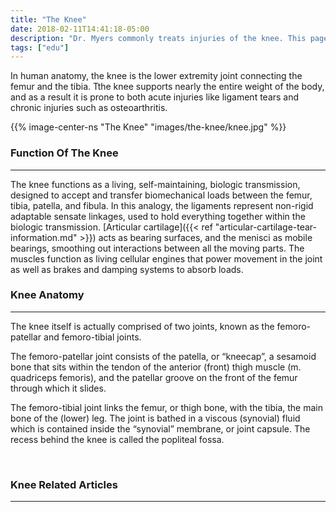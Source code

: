 ```yaml
---
title: "The Knee"
date: 2018-02-11T14:41:18-05:00
description: "Dr. Myers commonly treats injuries of the knee. This page provides information on the knee and some of its common injuries"
tags: ["edu"]
---
```




In human anatomy, the knee is the lower extremity joint connecting the femur and the tibia. 
Tthe knee supports nearly the entire weight of the body, and as a result it is prone to both acute injuries like ligament tears and chronic injuries such as osteoarthritis.

{{% image-center-ns "The Knee" "images/the-knee/knee.jpg" %}}
<br>
 
### Function Of The Knee
<hr>
The knee functions as a living, self-maintaining, biologic transmission, designed to accept and transfer biomechanical loads between the femur, tibia, patella, and 
fibula. In this analogy, the ligaments represent non-rigid adaptable sensate linkages, used to hold everything together within 
the biologic transmission. [Articular cartilage]({{< ref "articular-cartilage-tear-information.md" >}}) acts as bearing surfaces, and the menisci 
as mobile bearings, smoothing out interactions between all the moving parts. The muscles function as living cellular engines that power movement in the joint as well as brakes and damping systems to absorb loads.

<br>

### Knee Anatomy
<hr>
The knee itself is actually comprised of two joints, known as the femoro-patellar and femoro-tibial joints. 

The femoro-patellar joint consists of the patella, or “kneecap”, a sesamoid bone 
that sits within the tendon of the anterior (front) thigh muscle (m. quadriceps femoris), and the 
patellar groove on the front of the femur through which it slides.

The femoro-tibial joint links the femur, or thigh bone, with the tibia, the main bone of the 
(lower) leg. The joint is bathed in a viscous (synovial) fluid which is contained inside the 
“synovial” membrane, or joint capsule. The recess behind the knee is called the popliteal fossa.

<br>

### Knee Related Articles
<hr>
